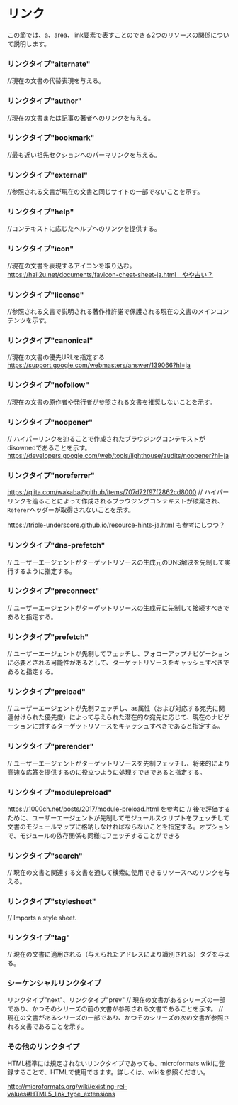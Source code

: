 <!-- ch3-5.txt (4ページ、3000～4600字想定) -->
# リンク
この節では、a、area、link要素で表すことのできる2つのリソースの関係について説明します。
<!--事実上リンクタイプの説明？a要素、link要素の節とどう差別化するか（あるいは統合すべきか）-->

<!-- なんだかんだで全部説明が要りそう？ -->
### リンクタイプ"alternate"
//現在の文書の代替表現を与える。

### リンクタイプ"author"
//現在の文書または記事の著者へのリンクを与える。

### リンクタイプ"bookmark"
//最も近い祖先セクションへのパーマリンクを与える。

### リンクタイプ"external"
//参照される文書が現在の文書と同じサイトの一部でないことを示す。

### リンクタイプ"help"
//コンテキストに応じたヘルプへのリンクを提供する。

### リンクタイプ"icon"
//現在の文書を表現するアイコンを取り込む。
https://hail2u.net/documents/favicon-cheat-sheet-ja.html　やや古い？

### リンクタイプ"license"
//参照される文書で説明される著作権許諾で保護される現在の文書のメインコンテンツを示す。
<!-- SEO系？ -->
### リンクタイプ"canonical"
//現在の文書の優先URLを指定する
https://support.google.com/webmasters/answer/139066?hl=ja

### リンクタイプ"nofollow"
//現在の文書の原作者や発行者が参照される文書を推奨しないことを示す。

<!-- セキュリティ系？ -->
### リンクタイプ"noopener"
//  ハイパーリンクを辿ることで作成されたブラウジングコンテキストがdisownedであることを示す。
https://developers.google.com/web/tools/lighthouse/audits/noopener?hl=ja

### リンクタイプ"noreferrer"
https://qiita.com/wakaba@github/items/707d72f97f2862cd8000
// ハイパーリンクを辿ることによって作成されるブラウジングコンテキストが破棄され、`Referer`ヘッダーが取得されないことを示す。

<!-- いらないのでは？
### リンクタイプ"pingback"
// 現在の文書にpingbackを扱うpingbackサーバーのアドレスを与える。
-->

<!-- Resource Hints系 -->
https://triple-underscore.github.io/resource-hints-ja.html も参考にしつつ？
### リンクタイプ"dns-prefetch"
// ユーザーエージェントがターゲットリソースの生成元のDNS解決を先制して実行するように指定する。

### リンクタイプ"preconnect"
// ユーザーエージェントがターゲットリソースの生成元に先制して接続すべきであると指定する。

### リンクタイプ"prefetch"
//  ユーザーエージェントが先制してフェッチし、フォローアップナビゲーションに必要とされる可能性があるとして、ターゲットリソースをキャッシュすべきであると指定する。

### リンクタイプ"preload"
// ユーザーエージェントが先制フェッチし、as属性（および対応する宛先に関連付けられた優先度）によって与えられた潜在的な宛先に応じて、現在のナビゲーションに対するターゲットリソースをキャッシュすべきであると指定する。

### リンクタイプ"prerender"
// ユーザーエージェントがターゲットリソースを先制フェッチし、将来的により高速な応答を提供するのに役立つように処理すできであると指定する。

### リンクタイプ"modulepreload"
https://1000ch.net/posts/2017/module-preload.html を参考に
// 後で評価するために、ユーザーエージェントが先制してモジュールスクリプトをフェッチして文書のモジュールマップに格納しなければならないことを指定する。オプションで、モジュールの依存関係も同様にフェッチすることができる

### リンクタイプ"search"
// 現在の文書と関連する文書を通して検索に使用できるリソースへのリンクを与える。

### リンクタイプ"stylesheet"
// Imports a style sheet.

### リンクタイプ"tag"
// 現在の文書に適用される（与えられたアドレスにより識別される）タグを与える。

### シーケンシャルリンクタイプ
リンクタイプ"next"、リンクタイプ"prev"
// 現在の文書があるシリーズの一部であり、かつそのシリーズの前の文書が参照される文書であることを示す。
// 現在の文書があるシリーズの一部であり、かつそのシリーズの次の文書が参照される文書であることを示す。

### その他のリンクタイプ
HTML標準には規定されないリンクタイプであっても、microformats wikiに登録することで、HTMLで使用できます。詳しくは、wikiを参照ください。

http://microformats.org/wiki/existing-rel-values#HTML5_link_type_extensions

